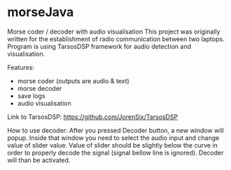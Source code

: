 # morseJava
Morse coder / decoder with audio visualisation
This project was originally written for the establishment of radio communication between two laptops.
Program is using TarsosDSP framework for audio detection and visualisation.

Features:
- morse coder (outputs are audio & text)
- morse decoder
- save logs
- audio visualisation

Link to TarsosDSP:
https://github.com/JorenSix/TarsosDSP

How to use decoder:
After you pressed Decoder button, a new window will popup. Inside that window you need to select the audio input and change value of slider value. Value of slider should be slightly below the curve in order to properly decode the signal (signal bellow line is ignored). Decoder will than be activated. 
